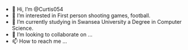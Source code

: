 - 👋 Hi, I’m @Curtis054
- 👀 I’m interested in First person shooting games, football.
- 🌱 I’m currently studying in Swansea University a Degree in Computer Science.
- 💞️ I’m looking to collaborate on ...
- 📫 How to reach me ...

<!---
Curtis054/Curtis054 is a ✨ special ✨ repository because its `README.md` (this file) appears on your GitHub profile.
You can click the Preview link to take a look at your changes.
--->
